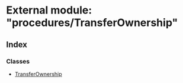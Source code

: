 # External module: "procedures/TransferOwnership"

## Index

### Classes

* [TransferOwnership](../classes/_procedures_transferownership_.transferownership.md)
